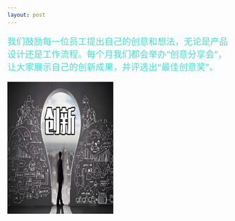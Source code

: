 ```yaml
---
layout: post
---
```

<div class="container">
	<div class="row" rows="8">
	    <div class="col-md-6">
			<p style="color: rgb(64,224,208); font-size: 20px;">我们鼓励每一位员工提出自己的创意和想法，无论是产品设计还是工作流程。每个月我们都会举办“创意分享会”，让大家展示自己的创新成果，并评选出“最佳创意奖”。</p>
        </div>
		<div class="col-md-3 ">
			<div class="thumbnail">
				<img src="/imges/ct/创新.jpg" style="width: 240px;height: 300px;">
			</div>
		</div>
	</div>
</div>
